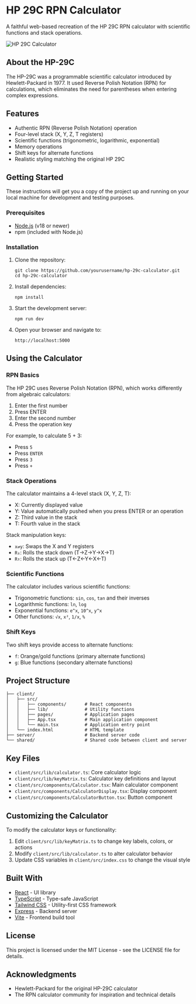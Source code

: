 # HP 29C RPN Calculator

A faithful web-based recreation of the HP 29C RPN calculator with scientific functions and stack operations.

![HP 29C Calculator](https://upload.wikimedia.org/wikipedia/commons/7/7d/HP-29C_Calculator.jpg)

## About the HP-29C

The HP-29C was a programmable scientific calculator introduced by Hewlett-Packard in 1977. It used Reverse Polish Notation (RPN) for calculations, which eliminates the need for parentheses when entering complex expressions.

## Features

- Authentic RPN (Reverse Polish Notation) operation
- Four-level stack (X, Y, Z, T registers)
- Scientific functions (trigonometric, logarithmic, exponential)
- Memory operations
- Shift keys for alternate functions
- Realistic styling matching the original HP 29C

## Getting Started

These instructions will get you a copy of the project up and running on your local machine for development and testing purposes.

### Prerequisites

- [Node.js](https://nodejs.org/) (v18 or newer)
- npm (included with Node.js)

### Installation

1. Clone the repository:
   ```
   git clone https://github.com/yourusername/hp-29c-calculator.git
   cd hp-29c-calculator
   ```

2. Install dependencies:
   ```
   npm install
   ```

3. Start the development server:
   ```
   npm run dev
   ```

4. Open your browser and navigate to:
   ```
   http://localhost:5000
   ```

## Using the Calculator

### RPN Basics

The HP 29C uses Reverse Polish Notation (RPN), which works differently from algebraic calculators:

1. Enter the first number
2. Press ENTER
3. Enter the second number
4. Press the operation key

For example, to calculate 5 + 3:
- Press `5`
- Press `ENTER`
- Press `3`
- Press `+`

### Stack Operations

The calculator maintains a 4-level stack (X, Y, Z, T):
- X: Currently displayed value
- Y: Value automatically pushed when you press ENTER or an operation
- Z: Third value in the stack
- T: Fourth value in the stack

Stack manipulation keys:
- `x⇄y`: Swaps the X and Y registers
- `R↓`: Rolls the stack down (T→Z→Y→X→T)
- `R↑`: Rolls the stack up (T←Z←Y←X←T)

### Scientific Functions

The calculator includes various scientific functions:
- Trigonometric functions: `sin`, `cos`, `tan` and their inverses
- Logarithmic functions: `ln`, `log`
- Exponential functions: `e^x`, `10^x`, `y^x`
- Other functions: `√x`, `x²`, `1/x`, `%`

### Shift Keys

Two shift keys provide access to alternate functions:
- `f`: Orange/gold functions (primary alternate functions)
- `g`: Blue functions (secondary alternate functions)

## Project Structure

```
├── client/
│   ├── src/
│   │   ├── components/       # React components
│   │   ├── lib/              # Utility functions
│   │   ├── pages/            # Application pages
│   │   ├── App.tsx           # Main application component
│   │   └── main.tsx          # Application entry point
│   └── index.html            # HTML template
├── server/                   # Backend server code
└── shared/                   # Shared code between client and server
```

## Key Files

- `client/src/lib/calculator.ts`: Core calculator logic
- `client/src/lib/keyMatrix.ts`: Calculator key definitions and layout
- `client/src/components/Calculator.tsx`: Main calculator component
- `client/src/components/CalculatorDisplay.tsx`: Display component
- `client/src/components/CalculatorButton.tsx`: Button component

## Customizing the Calculator

To modify the calculator keys or functionality:

1. Edit `client/src/lib/keyMatrix.ts` to change key labels, colors, or actions
2. Modify `client/src/lib/calculator.ts` to alter calculator behavior
3. Update CSS variables in `client/src/index.css` to change the visual style

## Built With

- [React](https://reactjs.org/) - UI library
- [TypeScript](https://www.typescriptlang.org/) - Type-safe JavaScript
- [Tailwind CSS](https://tailwindcss.com/) - Utility-first CSS framework
- [Express](https://expressjs.com/) - Backend server
- [Vite](https://vitejs.dev/) - Frontend build tool

## License

This project is licensed under the MIT License - see the LICENSE file for details.

## Acknowledgments

- Hewlett-Packard for the original HP-29C calculator
- The RPN calculator community for inspiration and technical details